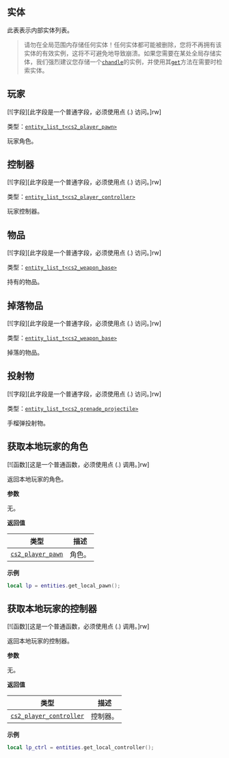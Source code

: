 ## 实体

此表表示内部实体列表。

> 请勿在全局范围内存储任何实体！任何实体都可能被删除，您将不再拥有该实体的有效实例，这将不可避免地导致崩溃。如果您需要在某处全局存储实体，我们强烈建议您存储一个[`chandle`](/api/entities/chandle "此类型表示实体句柄")的实例，并使用其[`get`](/api/entities/chandle?id=get "返回实体，或如果未找到则返回nil。")方法在需要时检索实体。

## 玩家

[![字段][此字段是一个普通字段，必须使用点 (.) 访问。]rw]

类型：[`entity_list_t<cs2_player_pawn>`](/api/entities/entity-list-t "此类型表示实体列表。")

玩家角色。

## 控制器

[![字段][此字段是一个普通字段，必须使用点 (.) 访问。]rw]

类型：[`entity_list_t<cs2_player_controller>`](/api/entities/entity-list-t "此类型表示实体列表。")

玩家控制器。

## 物品

[![字段][此字段是一个普通字段，必须使用点 (.) 访问。]rw]

类型：[`entity_list_t<cs2_weapon_base>`](/api/entities/entity-list-t "此类型表示实体列表。")

持有的物品。

## 掉落物品

[![字段][此字段是一个普通字段，必须使用点 (.) 访问。]rw]

类型：[`entity_list_t<cs2_weapon_base>`](/api/entities/entity-list-t "此类型表示实体列表。")

掉落的物品。

## 投射物

[![字段][此字段是一个普通字段，必须使用点 (.) 访问。]rw]

类型：[`entity_list_t<cs2_grenade_projectile>`](/api/entities/entity-list-t "此类型表示实体列表。")

手榴弹投射物。

## 获取本地玩家的角色

[![函数][这是一个普通函数，必须使用点 (.) 调用。]rw]

返回本地玩家的角色。

**参数**

无。

**返回值**

| 类型 | 描述 |
| ---- | ----------- |
| [`cs2_player_pawn`](/api/entities/base-entity/cs2-player-pawn "此类型表示C_CSPlayerPawn类。") | 角色。 |

**示例**

```lua
local lp = entities.get_local_pawn();
```

## 获取本地玩家的控制器

[![函数][这是一个普通函数，必须使用点 (.) 调用。]rw]

返回本地玩家的控制器。

**参数**

无。

**返回值**

| 类型 | 描述 |
| ---- | ----------- |
| [`cs2_player_controller`](/api/entities/base-entity/cs2-player-controller "此类型表示CCSPlayerController类") | 控制器。 |

**示例**

```lua
local lp_ctrl = entities.get_local_controller();
```
``` 
